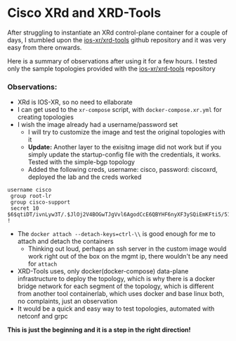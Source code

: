 # Cisco XRd and XRD-Tools

After struggling to instantiate an XRd control-plane container for a couple of days, I stumbled upon the [ios-xr/xrd-tools](https://github.com/ios-xr/xrd-tools) github repository and it was very easy from there onwards.

Here is a summary of observations after using it for a few hours. I tested only the sample topologies provided with the [ios-xr/xrd-tools](https://github.com/ios-xr/xrd-tools) repository

### Observations:
+ XRd is IOS-XR, so no need to ellaborate
+ I can get used to the ```xr-compose``` script, with ```docker-compose.xr.yml``` for creating topologies
+ I wish the image already had a username/password set
    + I will try to customize the image and test the original topologies with it
    + **Update:** Another layer to the exisitng image did not work but if you simply update the startup-config file with the credentials, it works. Tested with the simple-bgp topology
    + Added the following creds, username: cisco, password: ciscoxrd, deployed the lab and the creds worked
```
username cisco
 group root-lr
 group cisco-support
 secret 10 $6$qtiDT/ivnLyw3T/.$JlOj2V4BOGwTJgVvl6AgodCcE6QBYHF6nyXF3ySQiEmKFti5/51Bq42Om5XVd1HuSoSr0F.illObQIzqwcrdR.
!

```
+ The `docker attach --detach-keys=ctrl-\\` is good enough for me to attach and detach the containers
    + Thinking out loud, perhaps an ssh server in the custom image would work right out of the box on the mgmt ip, there wouldn't be any need for `attach`
+ XRD-Tools uses, only docker(docker-compose) data-plane infrastructure to deploy the topology, which is why there is a docker bridge network for each segment of the topology, which is different from another tool containerlab, which uses docker and base linux both, no complaints, just an observation
+ It would be a quick and easy way to test topologies, automated with netconf and grpc


**This is just the beginning and it is a step in the right direction!**

